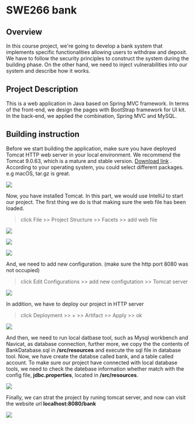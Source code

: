 # SWE266 bank

## Overview

In this course project, we're going to develop a bank system that implements specific functionalities allowing users to withdraw and deposit. We have to follow the security principles to construct the system during the building phase. On the other hand, we need to inject vulnerabilities into our system and describe how it works.



## Project Description

This is a web application in Java based on Spring MVC framework. In terms of the front-end, we design the pages with BootStrap framework for UI kit. In the back-end, we applied the combination, Spring MVC and MySQL.



## Building instruction

Before we start building the application, make sure you have deployed Tomcat HTTP web server in your local environment. We recommend the Tomcat 9.0.63, which is a mature and stable version. [Download link](https://tomcat.apache.org/download-90.cgi) . According to your operating system, you could select different packages. e.g macOS, tar.gz is great.

![](https://i.imgur.com/aImGrhl.png)


Now, you have installed Tomcat. In this part, we would use IntelliJ to start our project. The first thing we do is that making sure the web file has been loaded.

> click File >> Project Structure >> Facets >> add web file


![](https://i.imgur.com/3RranLP.png)


![](https://i.imgur.com/hDgogCT.png)

![](https://i.imgur.com/9woGnQ1.png)



And, we need to add new configuration. (make sure the http port 8080 was not occupied)

> click Edit Configurations  >>  add new configutation >> Tomcat server

![](https://i.imgur.com/yQDRpPO.png)


In addition, we have to deploy our project in HTTP server

> click Deployment >> + >> Artifact  >> Apply >> ok


![](https://i.imgur.com/dUnpCEB.png)


And then, we need to run local datbase tool, such as Mysql workbench and Navicat, as database connection, further more, we copy the the contents of BankDatabase.sql in **/src/resources** and execute the sql file in database tool. Now, we have create the databse called bank, and a table called account. To make sure our project have connected with local database tools, we need to check the datebase information whether match with the config file, **jdbc.properties**, located in **/src/resources**.


![](https://i.imgur.com/xP1GGtA.png)



Finally, we can strat the project by runing tomcat server, and now can visit the website url **localhost:8080/bank**

![](https://i.imgur.com/WkAPN4M.png)


